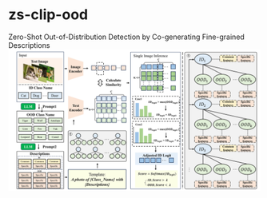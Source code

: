 # zs-clip-ood
Zero-Shot Out-of-Distribution Detection by Co-generating Fine-grained Descriptions
![The main structure](main_figure.png)
